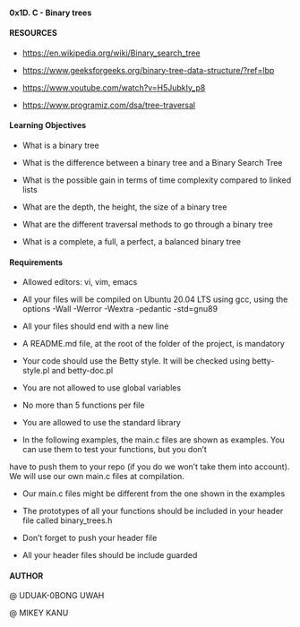 #### 0x1D. C - Binary trees


#### RESOURCES 

* https://en.wikipedia.org/wiki/Binary_search_tree

* https://www.geeksforgeeks.org/binary-tree-data-structure/?ref=lbp

* https://www.youtube.com/watch?v=H5JubkIy_p8

* https://www.programiz.com/dsa/tree-traversal


#### Learning Objectives

* What is a binary tree
  
* What is the difference between a binary tree and a Binary Search Tree

* What is the possible gain in terms of time complexity compared to linked lists

* What are the depth, the height, the size of a binary tree

* What are the different traversal methods to go through a binary tree

* What is a complete, a full, a perfect, a balanced binary tree


#### Requirements

* Allowed editors: vi, vim, emacs

* All your files will be compiled on Ubuntu 20.04 LTS using gcc, using the options -Wall -Werror -Wextra -pedantic -std=gnu89

* All your files should end with a new line

* A README.md file, at the root of the folder of the project, is mandatory

* Your code should use the Betty style. It will be checked using betty-style.pl and betty-doc.pl

* You are not allowed to use global variables

* No more than 5 functions per file

* You are allowed to use the standard library

* In the following examples, the main.c files are shown as examples. You can use them to test your functions, but you don’t

have to push them to your repo (if you do we won’t take them into account). We will use our own main.c files at compilation. 

* Our main.c files might be different from the one shown in the examples

* The prototypes of all your functions should be included in your header file called binary_trees.h

* Don’t forget to push your header file

* All your header files should be include guarded



#### AUTHOR

@ UDUAK-0BONG UWAH

@ MIKEY KANU
